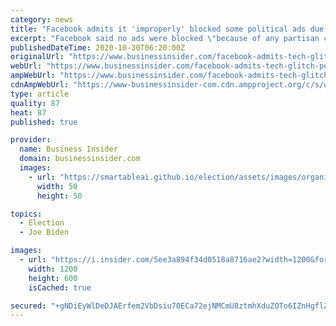 ```yaml
---
category: news
title: "Facebook admits it 'improperly' blocked some political ads due to 'technical issues' as Joe Biden's campaign slams it for being 'wholly unprepared'"
excerpt: "Facebook said no ads were blocked \"because of any partisan consideration,\" as Biden's camp accused the company of offering \"no clarity\" on the issue."
publishedDateTime: 2020-10-30T06:20:00Z
originalUrl: "https://www.businessinsider.com/facebook-admits-tech-glitch-political-ad-ban-biden-camp-furious-2020-10?scrolla=5eb6d68b7fedc32c19ef33b4"
webUrl: "https://www.businessinsider.com/facebook-admits-tech-glitch-political-ad-ban-biden-camp-furious-2020-10?scrolla=5eb6d68b7fedc32c19ef33b4"
ampWebUrl: "https://www.businessinsider.com/facebook-admits-tech-glitch-political-ad-ban-biden-camp-furious-2020-10?amp"
cdnAmpWebUrl: "https://www-businessinsider-com.cdn.ampproject.org/c/s/www.businessinsider.com/facebook-admits-tech-glitch-political-ad-ban-biden-camp-furious-2020-10?amp"
type: article
quality: 87
heat: 87
published: true

provider:
  name: Business Insider
  domain: businessinsider.com
  images:
    - url: "https://smartableai.github.io/election/assets/images/organizations/businessinsider.com-50x50.jpg"
      width: 50
      height: 50

topics:
  - Election
  - Joe Biden

images:
  - url: "https://i.insider.com/5ee3a894f34d0518a8716ae2?width=1200&format=jpeg"
    width: 1200
    height: 600
    isCached: true

secured: "+gNDiEyWlDeDJAErfem2VbDsiu70ECa72ejNMCmU8ztmhXduZOTo6IZnHgflZczu4djJpc5OGxddUtYc0y9xuY4xyShkckE0LaYnei4e9EGo1tsG8muFZ3Cb+OMjioksv52s2jGXeNFuSs2ldje9j7QGc1/6IDCD0aKSQdH3w59MGF59S9lcqX3I/27vVeetqW3KhfuoYazywj3o6Vf6DBibhBlWL4ZRRcH/HG7QBkgcla37RUnPc6xtovrLwWjv7W0b3VlxDYF9L7l9wOZPKlBAQCvg21baUUMNwemY1YbVDoKZ+5btt8Dwr163QJsNrpiCLVMCAYsptdvike0L9ViX1xMtQ5G/5J6ItVU8fuA=;q1jRLM9rb8DRzjNpdPPz1Q=="
---
```


